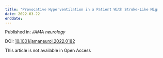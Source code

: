 ```yaml
---
title: "Provocative Hyperventilation in a Patient With Stroke-Like Migraine Attacks After Radiation Therapy."
date: 2022-03-22
enddate:
---
```


Published in: *JAMA neurology*

DOI: [10.1001/jamaneurol.2022.0182](https://doi.org/10.1001/jamaneurol.2022.0182)

This article is not available in Open Access


